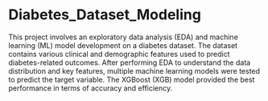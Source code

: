 # Diabetes_Dataset_Modeling
This project involves an exploratory data analysis (EDA) and machine learning (ML) model development on a diabetes dataset. 
The dataset contains various clinical and demographic features used to predict diabetes-related outcomes. 
After performing EDA to understand the data distribution and key features, multiple machine learning models were tested to predict the target variable. 
The XGBoost (XGB) model provided the best performance in terms of accuracy and efficiency.
